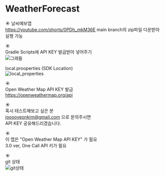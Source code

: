 # WeatherForecast
☀️ 
날씨예보앱  
https://youtube.com/shorts/0PDh_mkM36E
main branch의 zip파일 다운받아 실행 가능  
  
☀️  
Gradle Scripts에 API KEY 발급받아 넣어주기  
![그래들](https://github.com/user-attachments/assets/34fe7a46-1ae1-4075-acdc-17e65ae66b29)  

local.prooperties (SDK Location)  
![local_properties](https://github.com/user-attachments/assets/1fc1f153-029f-4844-b76c-797c35377311)  

☀️  
Open Weather Map API KEY 발급  
https://openweathermap.org/api  


☀️  
혹시 테스트해보고 싶은 분  
jooooyeonkim@gmail.com 으로 문의주시면  
API KEY 공유해드리겠습니다.  

☀️  
이 앱은 "Open Weather Map API KEY" 가 필요  
3.0 ver, One Call API 키가 필요

☀️  
git 상태  
![git상태](https://github.com/user-attachments/assets/f74afad6-d021-41cb-a256-77499fe6fde7)
